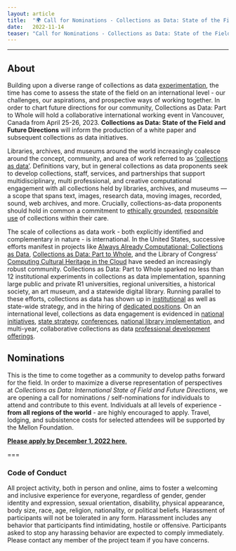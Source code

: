 ```yaml
---
layout: article
title:  "🌍 Call for Nominations - Collections as Data: State of the Field and Future Directions 🌏"
date:   2022-11-14 
teaser: "Call for Nominations - Collections as Data: State of the Field and Future Directions"
---
```

---

## About

Building upon a diverse range of collections as data [experimentation](https://collectionsasdata.github.io/part2whole/), the time has come to assess the state of the field on an international level - our challenges, our aspirations, and prospective ways of working together. In order to chart future directions for our community, Collections as Data: Part to Whole will hold a collaborative international working event in Vancouver, Canada from April 25-26, 2023. **Collections as Data: State of the Field and Future Directions** will inform the production of a white paper and subsequent collections as data initiatives.

Libraries, archives, and museums around the world increasingly coalesce around the concept, community, and area of work referred to as [‘collections as data’](https://collectionsasdata.github.io/statement/). Definitions vary, but in general collections as data proponents seek to develop collections, staff, services, and partnerships that support multidisciplinary, multi professional, and creative computational engagement with all collections held by libraries, archives, and museums — a scope that spans text, images, research data, moving images, recorded, sound, web archives, and more. Crucially, collections-as-data proponents should hold in common a commitment to [ethically grounded](https://collectionsasdata.github.io/statement/), [responsible use](https://specialcollections.du.edu/cad/form/termsOfUse) of collections within their care. 

The scale of collections as data work - both explicitly identified and complementary in nature - is international. In the United States, successive efforts manifest in projects like [Always Already Computational: Collections as Data](https://osf.io/mx6uk/wiki/home/), [Collections as Data: Part to Whole](https://osf.io/r9n3s/wiki/home/), and the Library of Congress’ [Computing Cultural Heritage in the Cloud](https://labs.loc.gov/work/experiments/cchc/) have seeded an increasingly robust community. Collections as Data: Part to Whole sparked no less than 12 institutional experiments in collections as data implementation, spanning large public and private R1 universities, regional universities, a historical society, an art museum, and a statewide digital library. Running parallel to these efforts, collections as data has shown up in [institutional](https://library.brown.edu/hay/collectionpolicy/integrative-themes-in-sciences/) as well as  state-wide strategy, and in the hiring of [dedicated positions](https://digitalhumanitiesnow.org/2019/04/job-manager-of-digital-collections-as-data-johns-hopkins-university/). On an international level, collections as data engagement is evidenced in [national initiatives](https://www.kbr.be/en/projects/data-kbr-be/), [state strategy](https://www.slq.qld.gov.au/digital-strategy), [conferences](https://www.slq.qld.gov.au/makingmeaning), [national library implementation](https://data.nls.uk/), and multi-year, collaborative collections as data [professional development offerings](https://dhtraining.org/hilt/course/collections-as-data-2018/). 

## Nominations

This is the time to come together as a community to develop paths forward for the field. In order to maximize a diverse representation of perspectives at *Collections as Data: International State of Field and Future Directions*, we are opening a call for nominations / self-nominations for individuals to attend and contribute to this event. Individuals at all levels of experience - **from all regions of the world** - are highly encouraged to apply. Travel, lodging, and subsistence costs for selected attendees will be supported by the Mellon Foundation.  

[**Please apply by December 1, 2022 here**.](https://docs.google.com/forms/d/e/1FAIpQLSeZAJ9gL1TBhHvG_kDiC1S7hP_aytqoBnEf74ecqOCLshn02w/viewform?usp=sf_link) 

===

### Code of Conduct

All project activity, both in person and online, aims to foster a welcoming and inclusive experience for everyone, regardless of gender, gender identity and expression, sexual orientation, disability, physical appearance, body size, race, age, religion, nationality, or political beliefs. Harassment of participants will not be tolerated in any form. Harassment includes any behavior that participants find intimidating, hostile or offensive. Participants asked to stop any harassing behavior are expected to comply immediately. Please contact any member of the project team if you have concerns.
